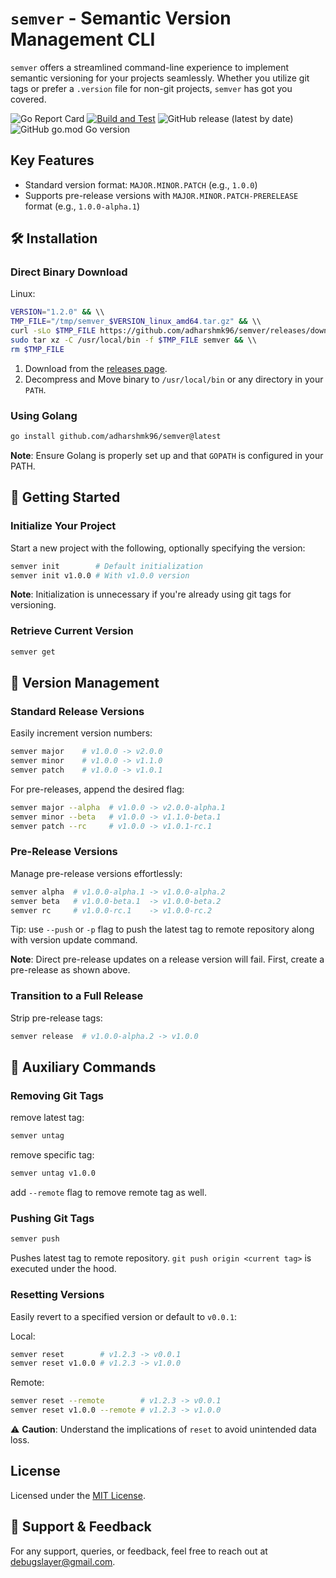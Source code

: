 # `semver` - Semantic Version Management CLI

`semver` offers a streamlined command-line experience to implement semantic versioning for your projects seamlessly. Whether you utilize git tags or prefer a `.version` file for non-git projects, `semver` has got you covered.

![Go Report Card](https://goreportcard.com/badge/github.com/adharshmk96/semver)
[![Build and Test](https://github.com/adharshmk96/semver/actions/workflows/go-build-test.yml/badge.svg)](https://github.com/adharshmk96/semver/actions/workflows/go-build-test.yml)
![GitHub release (latest by date)](https://img.shields.io/github/v/release/adharshmk96/semver)
![GitHub go.mod Go version](https://img.shields.io/github/go-mod/go-version/adharshmk96/semver)

## Key Features
- Standard version format: `MAJOR.MINOR.PATCH` (e.g., `1.0.0`)
- Supports pre-release versions with `MAJOR.MINOR.PATCH-PRERELEASE` format (e.g., `1.0.0-alpha.1`)

## 🛠 Installation

### Direct Binary Download

Linux:
```bash
VERSION="1.2.0" && \\
TMP_FILE="/tmp/semver_$VERSION_linux_amd64.tar.gz" && \\
curl -sLo $TMP_FILE https://github.com/adharshmk96/semver/releases/download/v$VERSION/semver_$VERSION_linux_amd64.tar.gz && \\
sudo tar xz -C /usr/local/bin -f $TMP_FILE semver && \\
rm $TMP_FILE
```

1. Download from the [releases page](https://github.com/adharshmk96/semver/releases).
2. Decompress and Move binary to `/usr/local/bin` or any directory in your `PATH`.

### Using Golang 
```bash
go install github.com/adharshmk96/semver@latest
```
**Note**: Ensure Golang is properly set up and that `GOPATH` is configured in your PATH.

## 🚀 Getting Started

### Initialize Your Project
Start a new project with the following, optionally specifying the version:
```bash
semver init        # Default initialization
semver init v1.0.0 # With v1.0.0 version
```
**Note**: Initialization is unnecessary if you're already using git tags for versioning.

### Retrieve Current Version
```bash
semver get
```

## 📖 Version Management

### Standard Release Versions
Easily increment version numbers:
```bash
semver major    # v1.0.0 -> v2.0.0
semver minor    # v1.0.0 -> v1.1.0
semver patch    # v1.0.0 -> v1.0.1
```
For pre-releases, append the desired flag:
```bash
semver major --alpha  # v1.0.0 -> v2.0.0-alpha.1
semver minor --beta   # v1.0.0 -> v1.1.0-beta.1
semver patch --rc     # v1.0.0 -> v1.0.1-rc.1
```

### Pre-Release Versions
Manage pre-release versions effortlessly:
```bash
semver alpha  # v1.0.0-alpha.1 -> v1.0.0-alpha.2
semver beta   # v1.0.0-beta.1  -> v1.0.0-beta.2
semver rc     # v1.0.0-rc.1    -> v1.0.0-rc.2
```

Tip: use `--push` or `-p` flag to push the latest tag to remote repository along with version update command.

**Note**: Direct pre-release updates on a release version will fail. First, create a pre-release as shown above.

### Transition to a Full Release
Strip pre-release tags:
```bash
semver release  # v1.0.0-alpha.2 -> v1.0.0
```

## 📝 Auxiliary Commands

### Removing Git Tags

remove latest tag:
```bash
semver untag
```
remove specific tag:
```bash
semver untag v1.0.0
```

add `--remote` flag to remove remote tag as well.

### Pushing Git Tags
```bash
semver push
```
Pushes latest tag to remote repository. `git push origin <current tag>` is executed under the hood.

### Resetting Versions

Easily revert to a specified version or default to `v0.0.1`:

Local:
```bash
semver reset        # v1.2.3 -> v0.0.1
semver reset v1.0.0 # v1.2.3 -> v1.0.0
```
Remote:
```bash
semver reset --remote        # v1.2.3 -> v0.0.1
semver reset v1.0.0 --remote # v1.2.3 -> v1.0.0
```

⚠️ **Caution**: Understand the implications of `reset` to avoid unintended data loss.

## License
Licensed under the [MIT License](#).

## 🤝 Support & Feedback
For any support, queries, or feedback, feel free to reach out at [debugslayer@gmail.com](mailto:debugslayer@gmail.com).
